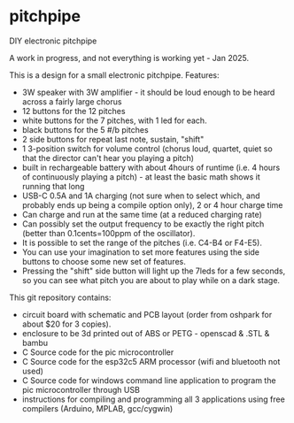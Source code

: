 # pitchpipe
DIY electronic pitchpipe

A work in progress, and not everything is working yet - Jan 2025.

This is a design for a small electronic pitchpipe.
Features:
- 3W speaker with 3W amplifier - it should be loud enough to be heard across a fairly large chorus
- 12 buttons for the 12 pitches
- white buttons for the 7 pitches, with 1 led for each.
- black buttons for the 5 #/b pitches
- 2 side buttons for repeat last note, sustain, "shift"
- 1 3-position switch for volume control (chorus loud, quartet, quiet so that the director can't hear you playing a pitch)
- built in rechargeable battery with about 4hours of runtime (i.e. 4 hours of continuously playing a pitch) - at least the basic math shows it running that long
- USB-C 0.5A and 1A charging (not sure when to select which, and probably ends up being a compile option only), 2 or 4 hour charge time
- Can charge and run at the same time (at a reduced charging rate)
- Can possibly set the output frequency to be exactly the right pitch (better than 0.1cents=100ppm of the oscillator).
- It is possible to set the range of the pitches (i.e. C4-B4 or F4-E5).
- You can use your imagination to set more features using the side buttons to choose some new set of features.
- Pressing the "shift" side button will light up the 7leds for a few seconds, so you can see what pitch you are about to play while on a dark stage.

This git repository contains:
- circuit board with schematic and PCB layout (order from oshpark for about $20 for 3 copies).
- enclosure to be 3d printed out of ABS or PETG - openscad & .STL & bambu
- C Source code for the pic microcontroller
- C Source code for the esp32c5 ARM processor (wifi and bluetooth not used)
- C Source code for windows command line application to program the pic microcontroller through USB
- instructions for compiling and programming all 3 applications using free compilers (Arduino, MPLAB, gcc/cygwin)
